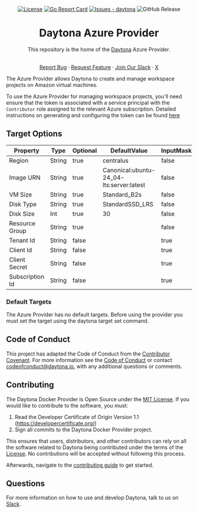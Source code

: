 <div align="center">

[![License](https://img.shields.io/badge/License-MIT-blue)](#license)
[![Go Report Card](https://goreportcard.com/badge/github.com/daytonaio/daytona-provider-azure)](https://goreportcard.com/report/github.com/daytonaio/daytona-provider-azure)
[![Issues - daytona](https://img.shields.io/github/issues/daytonaio/daytona-azure-provider)](https://github.com/daytonaio/daytona-provider-azure/issues)
![GitHub Release](https://img.shields.io/github/v/release/daytonaio/daytona-azure-provider)

</div>


<h1 align="center">Daytona Azure Provider</h1>
<div align="center">
This repository is the home of the <a href="https://github.com/daytonaio/daytona">Daytona</a> Azure Provider.
</div>
</br>

<p align="center">
  <a href="https://github.com/daytonaio/daytona-provider-azure/issues/new?assignees=&labels=bug&projects=&template=bug_report.md&title=%F0%9F%90%9B+Bug+Report%3A+">Report Bug</a>
    ·
  <a href="https://github.com/daytonaio/daytona-provider-azure/issues/new?assignees=&labels=enhancement&projects=&template=feature_request.md&title=%F0%9F%9A%80+Feature%3A+">Request Feature</a>
    ·
  <a href="https://go.daytona.io/slack">Join Our Slack</a>
    ·
  <a href="https://x.com/Daytonaio">X</a>
</p>


The Azure Provider allows Daytona to create and manage workspace projects on Amazon virtual machines.

To use the Azure Provider for managing workspace projects, you'll need ensure that the token is associated with a 
service principal with the `Contributor` role assigned to the relevant Azure subscription. Detailed instructions on 
generating and configuring the token can be found [here](https://learn.microsoft.com/en-us/cli/azure/azure-cli-sp-tutorial-1?tabs=bash)

## Target Options

| Property                	 | Type     	 | Optional 	  | DefaultValue                	                       | InputMasked 	   | DisabledPredicate 	 |
|---------------------------|------------|-------------|-----------------------------------------------------|-----------------|---------------------|
| Region        	           | String   	 | true    	   | centralus     	                                     | false       	   | 	                   |
| Image URN                 | String   	 | true     	  | Canonical:ubuntu-24_04-lts:server:latest          	 | false         	 | 	                   |
| VM Size                   | String   	 | true     	  | Standard_B2s          	                             | false         	 | 	                   |
| Disk Type                 | String   	 | true     	  | StandardSSD_LRS          	                          | false         	 | 	                   |
| Disk Size            	    | Int      	 | true     	  | 30           	                                      | false       	   | 	                   |
| Resource Group            | String   	 | true     	  | 	                                                   | false         	 | 	                   |
| Tenant Id                 | String   	 | false     	 | 	                                                   | true         	  | 	                   |
| Client Id                 | String   	 | false     	 | 	                                                   | true         	  | 	                   |
| Client Secret             | String   	 | false     	 | 	                                                   | true         	  | 	                   |
| Subscription Id           | String   	 | false     	 | 	                                                   | true         	  | 	                   |


### Default Targets

The Azure Provider has no default targets. Before using the provider you must set the target using the daytona target set command.

## Code of Conduct

This project has adapted the Code of Conduct from the [Contributor Covenant](https://www.contributor-covenant.org/). For more information see the [Code of Conduct](CODE_OF_CONDUCT.md) or contact [codeofconduct@daytona.io.](mailto:codeofconduct@daytona.io) with any additional questions or comments.

## Contributing

The Daytona Docker Provider is Open Source under the [MIT License](LICENSE). If you would like to contribute to the software, you must:

1. Read the Developer Certificate of Origin Version 1.1 (https://developercertificate.org/)
2. Sign all commits to the Daytona Docker Provider project.

This ensures that users, distributors, and other contributors can rely on all the software related to Daytona being contributed under the terms of the [License](LICENSE). No contributions will be accepted without following this process.

Afterwards, navigate to the [contributing guide](CONTRIBUTING.md) to get started.

## Questions

For more information on how to use and develop Daytona, talk to us on
[Slack](https://go.daytona.io/slack).

